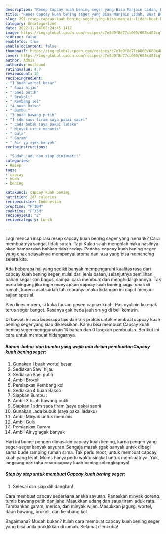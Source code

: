 ```yaml
---
description: "Resep Capcay kuah bening seger yang Bisa Manjain Lidah, Buat Buka Puasa Lezat"
title: "Resep Capcay kuah bening seger yang Bisa Manjain Lidah, Buat Buka Puasa Lezat"
slug: 291-resep-capcay-kuah-bening-seger-yang-bisa-manjain-lidah-buat-buka-puasa-lezat
category: Uncategorized
date: 2022-11-14T05:24:45.141Z
image: https://img-global.cpcdn.com/recipes/c7e3d9f8d77cb060/680x482cq70/capcay-kuah-bening-seger-foto-resep-utama.jpg
hideToc: false
enableToc: true
enableTocContent: false
thumbnail: https://img-global.cpcdn.com/recipes/c7e3d9f8d77cb060/680x482cq70/capcay-kuah-bening-seger-foto-resep-utama.jpg
cover: https://img-global.cpcdn.com/recipes/c7e3d9f8d77cb060/680x482cq70/capcay-kuah-bening-seger-foto-resep-utama.jpg
author: Admin
authorAv: notfound
ratingvalue: 4.7
reviewcount: 10
recipeingredient:
- "1 buah wortel besar"
- " Sawi hijau"
- " Saei putih"
- " Brokoli"
- " Kembang kol"
- "4 buah Bakso"
- " Bumbu "
- "3 buah bawang putih"
- "1 sdm saos tiram saya pakai saori"
- " Lada bubuk saya pakai ladaku"
- " Minyak untuk menumis"
- " Gula"
- " Garam"
- " Air yg agak banyak"
recipeinstructions:

- "Sudah jadi dan siap dinikmati!"
categories:
- Resep
tags:
- capcay
- kuah
- bening

katakunci: capcay kuah bening 
nutrition: 207 calories
recipecuisine: Indonesian
preptime: "PT10M"
cooktime: "PT35M"
recipeyield: "2"
recipecategory: Lunch

---
```



Lagi mencari inspirasi resep capcay kuah bening seger yang menarik? Cara membuatnya sangat tidak susah. Tapi Kalau salah mengolah maka hasilnya akan hambar dan bahkan tidak sedap. Padahal capcay kuah bening seger yang enak selayaknya mempunyai aroma dan rasa yang bisa memancing selera kita.


Ada beberapa hal yang sedikit banyak mempengaruhi kualitas rasa dari capcay kuah bening seger, mulai dari jenis bahan, selanjutnya pemilihan bahan segar dan bagus, sampai cara membuat dan menghidangkannya. Tak perlu bingung jika ingin menyiapkan capcay kuah bening seger enak di rumah, karena asal sudah tahu caranya maka hidangan ini dapat menjadi sajian spesial.

Pas dines malem, si kaka fauzan pesen capcay kuah. Pas nyobain ko enak terus seger banget. Rasanya gak beda jauh sm yg di beli kemarin.


Di bawah ini ada beberapa tips dan trik praktis untuk membuat capcay kuah bening seger yang siap dikreasikan. Kamu bisa membuat Capcay kuah bening seger menggunakan 14 bahan dan 0 langkah pembuatan. Berikut ini cara untuk membuat hidangannya.

<!--inarticleads1-->

##### Bahan-bahan dan bumbu yang wajib ada dalam pembuatan Capcay kuah bening seger:

1. Gunakan 1 buah wortel besar
1. Sediakan  Sawi hijau
1. Sediakan  Saei putih
1. Ambil  Brokoli
1. Persiapkan  Kembang kol
1. Sediakan 4 buah Bakso
1. Siapkan  Bumbu :
1. Ambil 3 buah bawang putih
1. Siapkan 1 sdm saos tiram (saya pakai saori)
1. Gunakan  Lada bubuk (saya pakai ladaku)
1. Ambil  Minyak untuk menumis
1. Ambil  Gula
1. Persiapkan  Garam
1. Ambil  Air yg agak banyak


Hari ini bumer pengen dimasakin capcay kuah bening, karna pengen yang seger-seger banyak sayuran. Sengaja masak agak banyak untuk dibagi sama bude samping rumah sama. Tak perlu repot, untuk membuat capcay kuah yang lezat, Moms hanya perlu waktu singkat untuk membuatnya. Yuk, langsung cari tahu resep capcay kuah bening selengkapnya! 

<!--inarticleads2-->

##### Step by step untuk membuat Capcay kuah bening seger:


1. Selesai dan siap dihidangkan!

Cara membuat capcay sederhana aneka sayuran. Panaskan minyak goreng, tumis bawang putih dan jahe. Masukkan udang dan saus tiram, aduk rata. Tambahkan garam, merica, dan minyak wijen. Masukkan jagung, wortel, daun bawang, brokoli, dan kembang kol. 

Bagaimana? Mudah bukan? Itulah cara membuat capcay kuah bening seger yang bisa anda praktikkan di rumah. Selamat mencoba!
